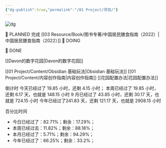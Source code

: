 ```yaml
---
{"dg-publish":true,"permalink":"/01 Project/项目/"}
---
```



![dg](https://wp.technologyreview.com/wp-content/uploads/2020/08/digital-garden_web.jpg)




🌿 PLANNED
完成 [[03 Resource/Book/图书专著/中国居民膳食指南（2022）\|中国居民膳食指南（2022）]]
🌱 DOING 

🌳 DONE

[[Davon的数字花园\|Davon的数字花园]]

[[01 Project/Content/Obsidian 基础玩法\|Obsidian 基础玩法]]
[[01 Project/Content/内容创作指南\|内容创作指南]]
[[花园配置办法\|花园配置办法]]

倒计时
今天已经过了 19.85 小时，还剩 4.15 小时；
本周已经过了 19.85 小时，还剩 6.17 天，也就是 148.15 小时
9 月已经过了 43.85 小时，还剩 30.17 天，也就是 724.15 小时
今年已经过了241.83 天，还剩 121.17 天，也就是 2908.15 小时

百分比时间
- 今日已经过了：82.71%；剩余：17.29%；
- 本周已经过去：11.82%；剩余：88.18%；
- 本月已经过了：5.71%；剩余：94.29%；
- 今年已经过了：66.25%；剩余：33.2%；


